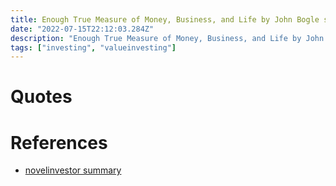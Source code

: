 ```yaml
---
title: Enough True Measure of Money, Business, and Life by John Bogle summary
date: "2022-07-15T22:12:03.284Z"
description: "Enough True Measure of Money, Business, and Life by John Bogle summary"
tags: ["investing", "valueinvesting"]
---
```



# Quotes


# References
- [novelinvestor summary](https://novelinvestor.com/notes/enough-true-measure-of-money-business-and-life-by-john-bogle/)